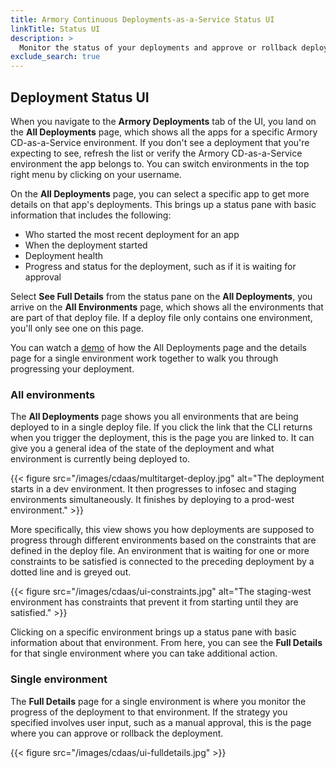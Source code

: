 ```yaml
---
title: Armory Continuous Deployments-as-a-Service Status UI
linkTitle: Status UI
description: >
  Monitor the status of your deployments and approve or rollback deployments.
exclude_search: true
---
```



## Deployment Status UI

When you navigate to the **Armory Deployments** tab of the UI, you land on the **All Deployments** page, which shows all the apps for a specific Armory CD-as-a-Service environment. If you don't see a deployment that you're expecting to see, refresh the list or verify the Armory CD-as-a-Service environment the app belongs to. You can switch environments in the top right menu by clicking on your username.

On the **All Deployments** page, you can select a specific app to get more details on that app's deployments. This brings up a status pane with basic information that includes the following:

- Who started the most recent deployment for an app
- When the deployment started
- Deployment health
- Progress and status for the deployment, such as if it is waiting for approval

Select **See Full Details** from the status pane on the **All Deployments**, you arrive on the **All Environments** page, which shows all the environments that are part of that deploy file. If a deploy file only contains one environment, you'll only see one on this page.   

You can watch a [demo](https://s.armory.io/BludOJBo) of how the All Deployments page and the details page for a single environment work together to walk you through progressing your deployment.

### All environments

The **All Deployments** page shows you all environments that are being deployed to in a single deploy file. If you click the link that the CLI returns when you trigger the deployment, this is the page you are linked to. It can give you a general idea of the state of the deployment and what environment is currently being deployed to.

{{< figure src="/images/cdaas/multitarget-deploy.jpg" alt="The deployment starts in a dev environment. It then progresses to infosec and staging environments simultaneously. It finishes by deploying to a prod-west environment." >}}

More specifically, this view shows you how deployments are supposed to progress through different environments based on the constraints that are defined in the deploy file. An environment that is waiting for one or more constraints to be satisfied is connected to the preceding deployment by a dotted line and is greyed out.

{{< figure src="/images/cdaas/ui-constraints.jpg" alt="The staging-west environment has constraints that prevent it from starting until they are satisfied." >}}

Clicking on a specific environment brings up a status pane with basic information about that environment. From here, you can see the **Full Details** for that single environment where you can take additional action.

### Single environment

The **Full Details** page for a single environment is where you monitor the progress of the deployment to that environment. If the strategy you specified involves user input, such as a manual approval, this is the page where you can approve or rollback the deployment.

{{< figure src="/images/cdaas/ui-fulldetails.jpg" >}}
